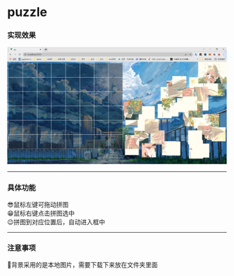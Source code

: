 # puzzle
### 实现效果
![image](https://github.com/pumpkin12135/puzzle/blob/main/img/hello.png)
***
### 具体功能
:sunglasses:鼠标左键可拖动拼图  
:grin:鼠标右键点击拼图选中  
:wink:拼图到对应位置后，自动进入框中  
***
### 注意事项
:eyes:背景采用的是本地图片，需要下载下来放在文件夹里面
